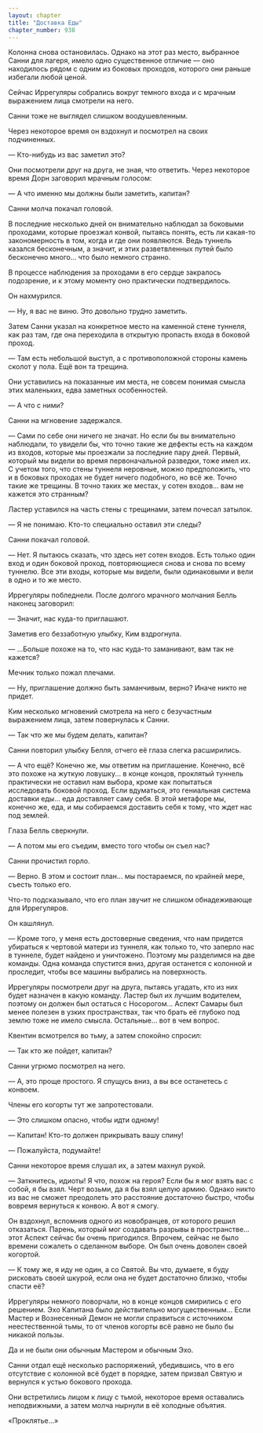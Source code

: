 ```yaml
---
layout: chapter
title: "Доставка Еды"
chapter_number: 938
---
```


Колонна снова остановилась. Однако на этот раз место, выбранное Санни для лагеря, имело одно существенное отличие — оно находилось рядом с одним из боковых проходов, которого они раньше избегали любой ценой.

Сейчас Иррегуляры собрались вокруг темного входа и с мрачным выражением лица смотрели на него.

Санни тоже не выглядел слишком воодушевленным.

Через некоторое время он вздохнул и посмотрел на своих подчиненных.

— Кто-нибудь из вас заметил это?

Они посмотрели друг на друга, не зная, что ответить. Через некоторое время Дорн заговорил мрачным голосом:

— А что именно мы должны были заметить, капитан?

Санни молча покачал головой.

В последние несколько дней он внимательно наблюдал за боковыми проходами, которые проезжал конвой, пытаясь понять, есть ли какая-то закономерность в том, когда и где они появляются. Ведь туннель казался бесконечным, а значит, и этих разветвленных путей было бесконечно много... что было немного странно.

В процессе наблюдения за проходами в его сердце закралось подозрение, и к этому моменту оно практически подтвердилось.

Он нахмурился.

— Ну, я вас не виню. Это довольно трудно заметить.

Затем Санни указал на конкретное место на каменной стене туннеля, как раз там, где она переходила в открытую пропасть входа в боковой проход.

— Там есть небольшой выступ, а с противоположной стороны камень сколот у пола. Ещё вон та трещина.

Они уставились на показанные им места, не совсем понимая смысла этих маленьких, едва заметных особенностей.

— А что с ними?

Санни на мгновение задержался.

— Сами по себе они ничего не значат. Но если бы вы внимательно наблюдали, то увидели бы, что точно такие же дефекты есть на каждом из входов, которые мы проезжали за последние пару дней. Первый, который мы видели во время первоначальной разведки, тоже имел их. С учетом того, что стены туннеля неровные, можно предположить, что и в боковых проходах не будет ничего подобного, но всё же. Точно такие же трещины. В точно таких же местах, у сотен входов... вам не кажется это странным?

Ластер уставился на часть стены с трещинами, затем почесал затылок.

— Я не понимаю. Кто-то специально оставил эти следы?

Санни покачал головой.

— Нет. Я пытаюсь сказать, что здесь нет сотен входов. Есть только один вход и один боковой проход, повторяющиеся снова и снова по всему туннелю. Все эти входы, которые мы видели, были одинаковыми и вели в одно и то же место.

Иррегуляры побледнели. После долгого мрачного молчания Белль наконец заговорил:

— Значит, нас куда-то приглашают.

Заметив его беззаботную улыбку, Ким вздрогнула.

— ...Больше похоже на то, что нас куда-то заманивают, вам так не кажется?

Мечник только пожал плечами.

— Ну, приглашение должно быть заманчивым, верно? Иначе никто не придет.

Ким несколько мгновений смотрела на него с безучастным выражением лица, затем повернулась к Санни.

— Так что же мы будем делать, капитан?

Санни повторил улыбку Белля, отчего её глаза слегка расширились.

— А что ещё? Конечно же, мы ответим на приглашение. Конечно, всё это похоже на жуткую ловушку... в конце концов, проклятый туннель практически не оставил нам выбора, кроме как попытаться исследовать боковой проход. Если вдуматься, это гениальная система доставки еды... еда доставляет саму себя. В этой метафоре мы, конечно же, еда, и мы собираемся доставить себя к тому, что ждет нас под землей.

Глаза Белль сверкнули.

— А потом мы его съедим, вместо того чтобы он съел нас?

Санни прочистил горло.

— Верно. В этом и состоит план... мы постараемся, по крайней мере, съесть только его.

Что-то подсказывало, что его план звучит не слишком обнадеживающе для Иррегуляров.

Он кашлянул.

— Кроме того, у меня есть достоверные сведения, что нам придется убираться к чертовой матери из туннеля, как только то, что заперло нас в туннеле, будет найдено и уничтожено. Поэтому мы разделимся на две команды. Одна команда спустится вниз, другая останется с колонной и проследит, чтобы все машины выбрались на поверхность.

Иррегуляры посмотрели друг на друга, пытаясь угадать, кто из них будет назначен в какую команду. Ластер был их лучшим водителем, поэтому он должен был остаться с Носорогом... Аспект Самары был менее полезен в узких пространствах, так что брать её глубоко под землю тоже не имело смысла. Остальные... вот в чем вопрос.

Квентин всмотрелся во тьму, а затем спокойно спросил:

— Так кто же пойдет, капитан?

Санни угрюмо посмотрел на него.

— А, это проще простого. Я спущусь вниз, а вы все останетесь с конвоем.

Члены его когорты тут же запротестовали.

— Это слишком опасно, чтобы идти одному!

— Капитан! Кто-то должен прикрывать вашу спину!

— Пожалуйста, подумайте!

Санни некоторое время слушал их, а затем махнул рукой.

— Заткнитесь, идиоты! Я что, похож на героя? Если бы я мог взять вас с собой, я бы взял. Черт возьми, да я бы взял целую армию. Однако никто из вас не сможет преодолеть это расстояние достаточно быстро, чтобы вовремя вернуться к конвою. А вот я смогу.

Он вздохнул, вспомнив одного из новобранцев, от которого решил отказаться. Парень, который мог создавать разрывы в пространстве... этот Аспект сейчас бы очень пригодился. Впрочем, сейчас не было времени сожалеть о сделанном выборе. Он был очень доволен своей когортой.

— К тому же, я иду не один, а со Святой. Вы что, думаете, я буду рисковать своей шкурой, если она не будет достаточно близко, чтобы спасти её?

Иррегуляры немного поворчали, но в конце концов смирились с его решением. Эхо Капитана было действительно могущественным... Если Мастер и Вознесенный Демон не могли справиться с источником неестественной тьмы, то от членов когорты всё равно не было бы никакой пользы.

Да и не были они обычным Мастером и обычным Эхо.

Санни отдал ещё несколько распоряжений, убедившись, что в его отсутствие с колонной всё будет в порядке, затем призвал Святую и вернулся к устью бокового прохода.

Они встретились лицом к лицу с тьмой, некоторое время оставались неподвижными, а затем молча нырнули в её холодные объятия.

«Проклятье...»